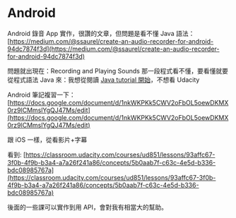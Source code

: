 # Android

Android 錄音 App 實作，很讚的文章，但問題是看不懂 Java 語法：[https://medium.com/@ssaurel/create-an-audio-recorder-for-android-94dc7874f3d](https://medium.com/@ssaurel/create-an-audio-recorder-for-android-94dc7874f3d)

問題就出現在：Recording and Playing Sounds 那一段程式看不懂，要看懂就要從程式語法 Java 來：我想從閱讀 [Java tutorial 開始](https://docs.oracle.com/javase/tutorial/getStarted/intro/definition.html)，不想看 Udacity

Android 筆記複習一下：[https://docs.google.com/document/d/1nkWKPKk5CWV2oFbOL5oewDKMX0rz9lCMmslYgQJ47Ms/edit](https://docs.google.com/document/d/1nkWKPKk5CWV2oFbOL5oewDKMX0rz9lCMmslYgQJ47Ms/edit)



跟 iOS 一樣，從看影片+字幕

看到: [https://classroom.udacity.com/courses/ud851/lessons/93affc67-3f0b-4f9b-b3a4-a7a26f241a86/concepts/5b0aab7f-c63c-4e5d-b336-bdc08985767a](https://classroom.udacity.com/courses/ud851/lessons/93affc67-3f0b-4f9b-b3a4-a7a26f241a86/concepts/5b0aab7f-c63c-4e5d-b336-bdc08985767a)

後面的一些課可以實作到用 API，會對我有相當大的幫助。

